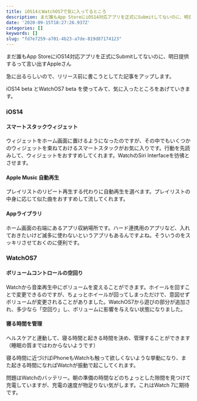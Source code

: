 ```yaml
---
title: iOS14とWatchOS7で気に入ってるところ
description: まだ誰もApp StoreにiOS14対応アプリを正式にSubmitしてないのに、明日提供するって言い出すAppleさん
date: '2020-09-15T18:27:26.937Z'
categories: []
keywords: []
slug: "fd7e7259-a701-4b23-a7de-819d87174123"
---
```

まだ誰もApp StoreにiOS14対応アプリを正式にSubmitしてないのに、明日提供するって言い出すAppleさん

急に出るらしいので、リリース前に書こうとしてた記事をアップします。

iOS14 beta とWatchOS7 beta を使ってみて、気に入ったところをあげていきます。

### iOS14

#### スマートスタックウィジェット

ウィジェットをホーム画面に置けるようになったのですが、その中でもいくつかのウィジェットを束ねておけるスマートスタックがお気に入りです。行動を先読みして、ウィジェットをおすすめしてくれます。WatchのSiri Interfaceを彷彿とさせます。

#### Apple Music 自動再生

プレイリストのリピート再生する代わりに自動再生を選べます。プレイリストの中身に応じて似た曲をおすすめして流してくれます。

#### Appライブラリ

ホーム画面の右端にあるアプリ収納場所です。ハード連携用のアプリなど、入れておきたいけど滅多に使わないというアプリもあるんですよね。そういうのをスッキリさせておくのに便利です。

### WatchOS7

#### ボリュームコントロールの空回り

Watchから音楽再生中にボリュームを変えることができます。ホイールを回すことで変更できるのですが、ちょっとホイールが回ってしまっただけで、意図せずボリュームが変更されることがありました。WatchOS7から遊びの部分が追加され、多少なら「空回り」し、ボリュームに影響を与えない状態になりました。

#### 寝る時間を管理

ヘルスケアと連動して、寝る時間と起きる時間を決め、管理することができます（睡眠の質まではわからないようです）

寝る時間に近づけばiPhoneもWatchも触って欲しくないような挙動になり、また起きる時間になればWatchが振動で起こしてくれます。

問題はWatchのバッテリー。朝の準備の時間などのちょっとした隙間を見つけて充電していますが、充電の速度が物足りない気がします。これはWatch 7に期待です。